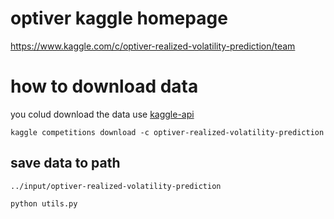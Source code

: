 
# optiver kaggle homepage
https://www.kaggle.com/c/optiver-realized-volatility-prediction/team

# how to download data
you colud download the data use [kaggle-api](https://github.com/Kaggle/kaggle-api)
```
kaggle competitions download -c optiver-realized-volatility-prediction
```
## save data to path
`../input/optiver-realized-volatility-prediction`
```
python utils.py
```
